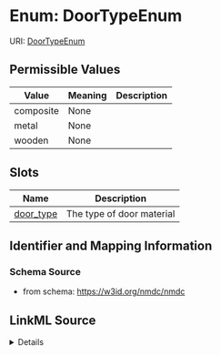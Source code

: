 # Enum: DoorTypeEnum



URI: [DoorTypeEnum](DoorTypeEnum.md)

## Permissible Values

| Value | Meaning | Description |
| --- | --- | --- |
| composite | None |  |
| metal | None |  |
| wooden | None |  |




## Slots

| Name | Description |
| ---  | --- |
| [door_type](door_type.md) | The type of door material |






## Identifier and Mapping Information







### Schema Source


* from schema: https://w3id.org/nmdc/nmdc




## LinkML Source

<details>
```yaml
name: door_type_enum
from_schema: https://w3id.org/nmdc/nmdc
rank: 1000
permissible_values:
  composite:
    text: composite
  metal:
    text: metal
  wooden:
    text: wooden

```
</details>